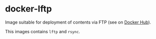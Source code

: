 # docker-lftp

Image suitable for deployment of contents via FTP (see on [Docker Hub](https://hub.docker.com/r/looptribe/docker-lftp)).

This images contains `lftp` and `rsync`.